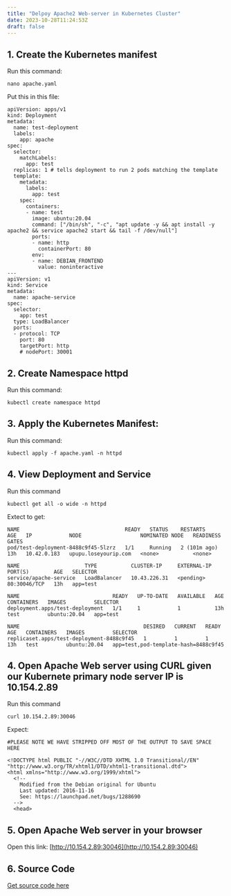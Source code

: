 ```yaml
---
title: "Delpoy Apache2 Web-server in Kubernetes Cluster"
date: 2023-10-28T11:24:53Z
draft: false
---
```



## 1. Create the Kubernetes manifest
Run this command:
```
nano apache.yaml
```
Put this in this file:
```
apiVersion: apps/v1
kind: Deployment
metadata:
  name: test-deployment
  labels:
    app: apache
spec:
  selector:
    matchLabels:
      app: test
  replicas: 1 # tells deployment to run 2 pods matching the template
  template:
    metadata:
      labels:
        app: test
    spec:
      containers:
      - name: test
        image: ubuntu:20.04
        command: ["/bin/sh", "-c", "apt update -y && apt install -y apache2 && service apache2 start && tail -f /dev/null"]
        ports:
        - name: http
          containerPort: 80
        env:
        - name: DEBIAN_FRONTEND
          value: noninteractive
---
apiVersion: v1
kind: Service
metadata:
  name: apache-service
spec:
  selector:
    app: test
  type: LoadBalancer
  ports:
  - protocol: TCP
    port: 80
    targetPort: http
    # nodePort: 30001
```

## 2. Create Namespace httpd
Run this command:
```
kubectl create namespace httpd
```

## 3. Apply the Kubernetes Manifest:
Run this command:
```
kubectl apply -f apache.yaml -n httpd
```

## 4. View Deployment and Service
Run this command
```
kubectl get all -o wide -n httpd
```
Extect to get:
```
NAME                                  READY   STATUS    RESTARTS       AGE   IP            NODE                   NOMINATED NODE   READINESS GATES
pod/test-deployment-8488c9f45-5lzrz   1/1     Running   2 (101m ago)   13h   10.42.0.183   upupu.loseyourip.com   <none>           <none>

NAME                     TYPE           CLUSTER-IP     EXTERNAL-IP   PORT(S)        AGE   SELECTOR
service/apache-service   LoadBalancer   10.43.226.31   <pending>     80:30046/TCP   13h   app=test

NAME                              READY   UP-TO-DATE   AVAILABLE   AGE   CONTAINERS   IMAGES         SELECTOR
deployment.apps/test-deployment   1/1     1            1           13h   test         ubuntu:20.04   app=test

NAME                                        DESIRED   CURRENT   READY   AGE   CONTAINERS   IMAGES         SELECTOR
replicaset.apps/test-deployment-8488c9f45   1         1         1       13h   test         ubuntu:20.04   app=test,pod-template-hash=8488c9f45
```

## 4. Open Apache Web server using CURL given our Kubernete primary node server IP is 10.154.2.89
Run this command
```
curl 10.154.2.89:30046
```
Expect:
```
#PLEASE NOTE WE HAVE STRIPPED OFF MOST OF THE OUTPUT TO SAVE SPACE HERE

<!DOCTYPE html PUBLIC "-//W3C//DTD XHTML 1.0 Transitional//EN" "http://www.w3.org/TR/xhtml1/DTD/xhtml1-transitional.dtd">
<html xmlns="http://www.w3.org/1999/xhtml">
  <!--
    Modified from the Debian original for Ubuntu
    Last updated: 2016-11-16
    See: https://launchpad.net/bugs/1288690
  -->
  <head>

``` 


## 5. Open Apache Web server in your browser
Open this link:
[http://10.154.2.89:30046](http://10.154.2.89:30046)



## 6. Source Code
[Get source code here](https://github.com/nic0michael/Apache2-in-K3S)
